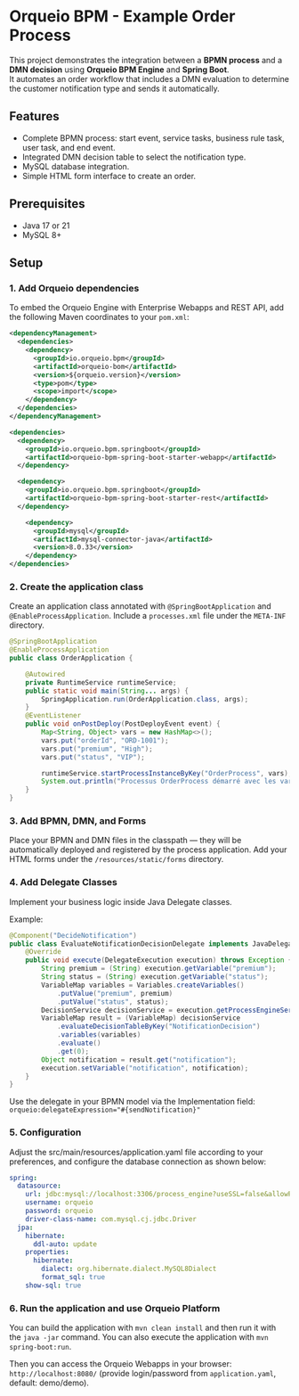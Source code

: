 # Orqueio BPM - Example Order Process

This project demonstrates the integration between a **BPMN process** and a **DMN decision** using **Orqueio BPM Engine** and **Spring Boot**.  
It automates an order workflow that includes a DMN evaluation to determine the customer notification type and sends it automatically.

## Features

- Complete BPMN process: start event, service tasks, business rule task, user task, and end event.
- Integrated DMN decision table to select the notification type.
- MySQL database integration.
- Simple HTML form interface to create an order.

## Prerequisites

- Java 17 or 21
- MySQL 8+

## Setup

### 1. Add Orqueio dependencies

To embed the Orqueio Engine with Enterprise Webapps and REST API, add the following Maven coordinates to your `pom.xml`:

```xml
<dependencyManagement>
  <dependencies>
    <dependency>
      <groupId>io.orqueio.bpm</groupId>
      <artifactId>orqueio-bom</artifactId>
      <version>${orqueio.version}</version>
      <type>pom</type>
      <scope>import</scope>
    </dependency>
  </dependencies>
</dependencyManagement>

<dependencies>
  <dependency>
    <groupId>io.orqueio.bpm.springboot</groupId>
    <artifactId>orqueio-bpm-spring-boot-starter-webapp</artifactId>
  </dependency>

  <dependency>
    <groupId>io.orqueio.bpm.springboot</groupId>
    <artifactId>orqueio-bpm-spring-boot-starter-rest</artifactId>
  </dependency>

    <dependency>
      <groupId>mysql</groupId>
      <artifactId>mysql-connector-java</artifactId>
      <version>8.0.33</version>
    </dependency>
</dependencies>
```

### 2. Create the application class

Create an application class annotated with `@SpringBootApplication` and `@EnableProcessApplication`.
Include a `processes.xml` file under the `META-INF` directory.

```java
@SpringBootApplication
@EnableProcessApplication
public class OrderApplication {

    @Autowired
    private RuntimeService runtimeService;
    public static void main(String... args) {
        SpringApplication.run(OrderApplication.class, args);
    }
    @EventListener
    public void onPostDeploy(PostDeployEvent event) {
        Map<String, Object> vars = new HashMap<>();
        vars.put("orderId", "ORD-1001");
        vars.put("premium", "High");
        vars.put("status", "VIP");

        runtimeService.startProcessInstanceByKey("OrderProcess", vars);
        System.out.println("Processus OrderProcess démarré avec les variables : " + vars);
    }
}
```

### 3. Add BPMN, DMN, and Forms

Place your BPMN and DMN files in the classpath — they will be automatically deployed and registered by the process application.
Add your HTML forms under the `/resources/static/forms` directory.

### 4. Add Delegate Classes

Implement your business logic inside Java Delegate classes.

Example:

```java
@Component("DecideNotification")
public class EvaluateNotificationDecisionDelegate implements JavaDelegate {
    @Override
    public void execute(DelegateExecution execution) throws Exception {
        String premium = (String) execution.getVariable("premium");
        String status = (String) execution.getVariable("status");
        VariableMap variables = Variables.createVariables()
            .putValue("premium", premium)
            .putValue("status", status);
        DecisionService decisionService = execution.getProcessEngineServices().getDecisionService();
        VariableMap result = (VariableMap) decisionService
            .evaluateDecisionTableByKey("NotificationDecision")
            .variables(variables)
            .evaluate()
            .get(0);
        Object notification = result.get("notification");
        execution.setVariable("notification", notification);
    }
}
```

Use the delegate in your BPMN model via the Implementation field: `orqueio:delegateExpression="#{sendNotification}"`

### 5. Configuration

Adjust the src/main/resources/application.yaml file according to your preferences, and configure the database connection as shown below:

```yaml
spring:
  datasource:
    url: jdbc:mysql://localhost:3306/process_engine?useSSL=false&allowPublicKeyRetrieval=true&serverTimezone=UTC
    username: orqueio
    password: orqueio
    driver-class-name: com.mysql.cj.jdbc.Driver
  jpa:
    hibernate:
      ddl-auto: update
    properties:
      hibernate:
        dialect: org.hibernate.dialect.MySQL8Dialect
        format_sql: true
    show-sql: true
```

### 6. Run the application and use Orqueio Platform

You can build the application with `mvn clean install` and then run it with the `java -jar` command.
You can also execute the application with `mvn spring-boot:run`.

Then you can access the Orqueio Webapps in your browser: `http://localhost:8080/` (provide login/password
from `application.yaml`, default: demo/demo).

